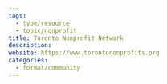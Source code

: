 ```yaml
---
tags:
  - type/resource
  - topic/nonprofit
title: Toronto Nonprofit Network
description:
website: https://www.torontononprofits.org
categories:
  - format/community
---
```

